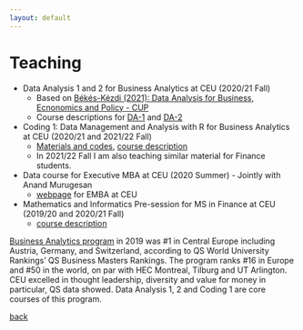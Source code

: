 ```yaml
---
layout: default
---
```


# Teaching

- Data Analysis 1 and 2 for Business Analytics at CEU (2020/21 Fall)
    - Based on [Békés-Kézdi (2021): Data Analysis for Business, Ecnonomics and Policy - CUP](https://gabors-data-analysis.com/)
    - Course descriptions for [DA-1](https://courses.ceu.edu/courses/2020-2021/data-analysis-1-exploration-business-analytics-track) and [DA-2](https://courses.ceu.edu/courses/2020-2021/data-analysis-2-finding-patterns-regressions-business-analytics-track)
- Coding 1: Data Management and Analysis with R for Business Analytics at CEU (2020/21 and 2021/22 Fall)
    - [Materials and codes](https://github.com/CEU-Economics-and-Business/ECBS-5208-Coding-1-Business-Analytics), [course description](https://courses.ceu.edu/courses/2020-2021/coding-1-data-management-and-analysis-r)
    - In 2021/22 Fall I am also teaching similar material for Finance students.
- Data course for Executive MBA at CEU (2020 Summer) - Jointly with Anand Murugesan
    - [webpage](https://emba.ceu.edu/) for EMBA at CEU
- Mathematics and Informatics Pre-session for MS in Finance at CEU (2019/20 and 2020/21 Fall)
    - [course description](https://courses.ceu.edu/courses/2020-2021/presession-finance-mathematics-excel-4)

[Business Analytics program](https://economics.ceu.edu/program/master-science-business-analytics) in 2019 was #1 in Central Europe including Austria, Germany, and Switzerland, according to QS World University Rankings’ QS Business Masters Rankings. The program ranks #16 in Europe and #50 in the world, on par with HEC Montreal, Tilburg and UT Arlington. CEU excelled in thought leadership, diversity and value for money in particular, QS data showed. Data Analysis 1, 2 and Coding 1 are core courses of this program.

[back](./)
